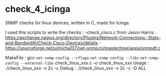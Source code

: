 # check_4_icinga
SNMP checks for linux devices, written in C, made for Icinga.

I used this scripts to write the checks :
-check_cisco.c from Jason Harris : https://exchange.nagios.org/directory/Plugins/Network-Connections,-Stats-and-Bandwidth/Check-Cisco-Devices/details
-https://sourceforge.net/u/micha137/net-snmp/ci/master/tree/apps/snmpdf.c



MakeFile :   gcc `net-snmp-config --cflags` `net-snmp-config --libs` `net-snmp-config --external-libs` check_linux_xxx.c -o check_linux_xxx
Usage :  ./check_linux_xxx -v 2c -c <COMMUNITY> <HOSTNAME>
Debug :  ./check_linux_xxx -v 2c -c <COMMUNITY> <HOSTNAME> -D ALL
